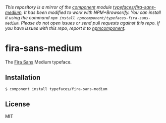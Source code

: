 *This repository is a mirror of the [component](http://component.io) module [typefaces/fira-sans-medium](http://github.com/typefaces/fira-sans-medium). It has been modified to work with NPM+Browserify. You can install it using the command `npm install npmcomponent/typefaces-fira-sans-medium`. Please do not open issues or send pull requests against this repo. If you have issues with this repo, report it to [npmcomponent](https://github.com/airportyh/npmcomponent).*
# fira-sans-medium
  
  The [Fira Sans](https://github.com/mozilla/Fira) Medium typeface.

## Installation

    $ component install typefaces/fira-sans-medium

## License

  MIT
